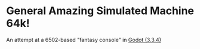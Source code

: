 # General Amazing Simulated Machine 64k!
An attempt at a 6502-based "fantasy console" in [Godot (3.3.4)](https://godotengine.org/)

